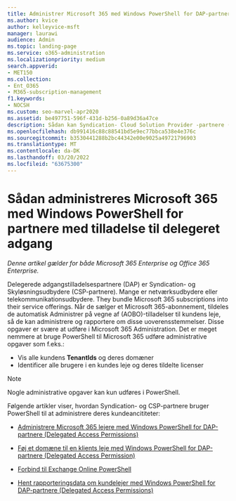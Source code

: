 ```yaml
---
title: Administrer Microsoft 365 med Windows PowerShell for DAP-partnere
ms.author: kvice
author: kelleyvice-msft
manager: laurawi
audience: Admin
ms.topic: landing-page
ms.service: o365-administration
ms.localizationpriority: medium
search.appverid:
- MET150
ms.collection:
- Ent_O365
- M365-subscription-management
f1.keywords:
- NOCSH
ms.custom: seo-marvel-apr2020
ms.assetid: be497751-596f-431d-b256-0a89d36a47ce
description: Sådan kan Syndication- Cloud Solution Provider -partnere (CSP) bruge Windows PowerShell til at administrere Microsoft 365 lejere.
ms.openlocfilehash: db991416c88c88541bd5e9ec77bbca538e4e376c
ms.sourcegitcommit: b3530441288b2bc44342e00e9025a49721796903
ms.translationtype: MT
ms.contentlocale: da-DK
ms.lasthandoff: 03/20/2022
ms.locfileid: "63675300"
---
```

# <a name="how-to-manage-microsoft-365-with-windows-powershell-for-delegated-access-permissions-partners"></a>Sådan administreres Microsoft 365 med Windows PowerShell for partnere med tilladelse til delegeret adgang

*Denne artikel gælder for både Microsoft 365 Enterprise og Office 365 Enterprise.*

Delegerede adgangstilladelsespartnere (DAP) er Syndication- og Skyløsningsudbydere (CSP-partnere). Mange er netværksudbydere eller telekommunikationsudbydere. They bundle Microsoft 365 subscriptions into their service offerings. Når de sælger et Microsoft 365-abonnement, tildeles de automatisk Administrer på vegne af (AOBO)-tilladelser til kundens leje, så de kan administrere og rapportere om disse uoverensstemmelser. Disse opgaver er svære at udføre i Microsoft 365 Administration. Det er meget nemmere at bruge PowerShell til Microsoft 365 udføre administrative opgaver som f.eks.:
- Vis alle kundens **TenantIds** og deres domæner 
- Identificer alle brugere i en kundes leje og deres tildelte licenser
> [!NOTE]
> Nogle administrative opgaver kan kun udføres i PowerShell.

Følgende artikler viser, hvordan Syndication- og CSP-partnere bruger PowerShell til at administrere deres kundeancititeter:
  
- [Administrere Microsoft 365 lejere med Windows PowerShell for DAP-partnere (Delegated Access Permissions)](manage-microsoft-365-tenants-with-windows-powershell-for-delegated-access-permissio.md)
    
- [Føj et domæne til en klients leje med Windows PowerShell for DAP-partnere (Delegated Access Permission)](add-a-domain-to-a-client-tenancy-with-windows-powershell-for-delegated-access-pe.md)
    
- [Forbind til Exchange Online PowerShell](/powershell/exchange/connect-to-exchange-online-powershell)
    
- [Hent rapporteringsdata om kundelejer med Windows PowerShell for DAP-partnere (Delegated Access Permissions)](retrieve-customer-tenant-reporting-data-with-windows-powershell-for-delegated-ac.md)

